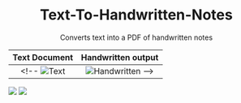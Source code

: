 <h1 align="center"> Text-To-Handwritten-Notes</h1>
<p align="center">Converts text into a PDF of handwritten notes</p>

Text Document              |  Handwritten output
:-------------------------:|:-------------------------:
<!-- ![Text]("text.png") | ![Handwritten]("https://github.com/YuvrajSingh-16/Text-To-Handwritten-Notes/blob/main/handwritten.png") -->
<img src="https://github.com/YuvrajSingh-16/Text-To-Handwritten-Notes/blob/main/handwritten.png">
<img src="https://github.com/YuvrajSingh-16/Text-To-Handwritten-Notes/blob/main/text.png">
